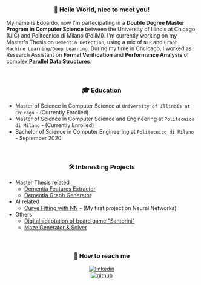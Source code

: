 ### <p align="center" style="font-weight:bold">👋 <b>Hello World, nice to meet you!</b><p>
My name is Edoardo, now I'm partecipating in a **Double Degree Master Program in Computer Science** between the University of Illinois at Chicago (UIC) and Politecnico di Milano (PoliMi). I'm currently working on my Master's Thesis on `Dementia Detection`, using a mix of `NLP` and `Graph Machine Learning/Deep Learning`. During my time in Chcicago, I worked as Research Assistant on **Formal Verification** and **Performance Analysis** of complex **Parallel Data Structures**.
<br /><br /><br />

### <p align="center" style="font-weight:bold">🎓 <b>Education</b><p>
 - Master of Science in Computer Science at `University of Illinois at Chicago` - (Currently Enrolled)
 - Master of Science in Computer Science and Engineering at `Politecnico di Milano` - (Currently Enrolled)
 - Bachelor of Science in Computer Engineering at `Politecnico di Milano` - September 2020
<br /><br /><br />
  
### <p align="center" style="font-weight:bold">🛠️ <b>Interesting Projects</b><p>
 - Master Thesis related
   - [Dementia Features Extractor](https://github.com/EdoStoppa/Dementia_Features_Extractor)
   - [Dementia Graph Generator](https://github.com/EdoStoppa/Dementia_Graph_Generator)
 - AI related
   - [Curve Fitting with NN](https://github.com/EdoStoppa/CurveFIT) - (My first project on Neural Networks)
 - Others
   - [Digital adaptation of board game "Santorini"](https://github.com/EdoStoppa/Santorini)
   - [Maze Generator & Solver](https://github.com/EdoStoppa/MazeVisualizer)
<br /><br /><br />


### <p align="center" style="font-weight:bold">📧 <b>How to reach me</b><p>  
<div align="center">
  <a href="https://www.linkedin.com/in/edostoppa/">
    <img border="0" src="https://img.shields.io/badge/linkedin-%230077B5.svg?style=for-the-badge&logo=linkedin&logoColor=white" alt="linkedin">
  </a>
</div>
<div align="center">
  <a href="mailto:stoppa.edoardo98@gmail,com">
    <img border="0" src="https://img.shields.io/badge/Gmail-D14836?style=for-the-badge&logo=gmail&logoColor=white" alt="github">
  </a>
</div>


  
  
<!--
**EdoStoppa/EdoStoppa** is a ✨ _special_ ✨ repository because its `README.md` (this file) appears on your GitHub profile.

Here are some ideas to get you started:

- 🔭 I’m currently working on ...
- 🌱 I’m currently learning ...
- 👯 I’m looking to collaborate on ...
- 🤔 I’m looking for help with ...
- 💬 Ask me about ...
- 📫 How to reach me: ...
- 😄 Pronouns: ...
- ⚡ Fun fact: ...
-->
